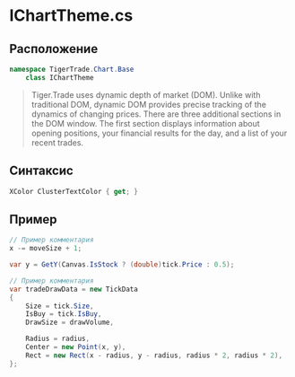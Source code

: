 
# IChartTheme.cs
## Расположение
```csharp
namespace TigerTrade.Chart.Base  
    class IChartTheme
```

> Tiger.Trade uses dynamic depth of market (DOM). Unlike with traditional DOM, dynamic DOM provides precise tracking of the dynamics of changing prices. There are three additional sections in the DOM window. The first section displays information about opening positions, your financial results for the day, and a list of your recent trades.

## Синтаксис
```csharp
XColor ClusterTextColor { get; }
```

## Пример
```csharp
// Пример комментария
x -= moveSize + 1;

var y = GetY(Canvas.IsStock ? (double)tick.Price : 0.5);

// Пример комментария
var tradeDrawData = new TickData
{
    Size = tick.Size,
    IsBuy = tick.IsBuy,
    DrawSize = drawVolume,

    Radius = radius,
    Center = new Point(x, y),
    Rect = new Rect(x - radius, y - radius, radius * 2, radius * 2),
};
```
